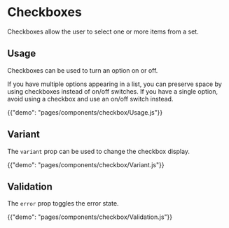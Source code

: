 # Checkboxes

<p class="description">Checkboxes allow the user to select one or more items from a set.</p>

## Usage

Checkboxes can be used to turn an option on or off.

If you have multiple options appearing in a list, you can preserve space by using checkboxes
instead of on/off switches. If you have a single option, avoid using a checkbox and use an
on/off switch instead.

{{"demo": "pages/components/checkbox/Usage.js"}}

## Variant

The `variant` prop can be used to change the checkbox display.

{{"demo": "pages/components/checkbox/Variant.js"}}

## Validation

The `error` prop toggles the error state.

{{"demo": "pages/components/checkbox/Validation.js"}}
